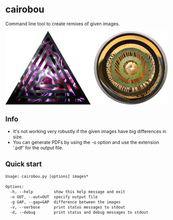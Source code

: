 # cairobou
Command line tool to create remixes of given images.

![ScreenShot](Examples.png)

## Info

* It's not working very robustly if the given images have big differences in size.
* You can generate PDFs by using the -o option and use the extension '.pdf' for the output file.

## Quick start
	Usage: cairobou.py [options] images*

	Options:
	  -h, --help         show this help message and exit
	  -o OUT, --out=OUT  specify output file
	  -g GAP, --gap=GAP  difference between the images
	  -v, --verbose      print status messages to stdout
	  -d, --debug        print status and debug messages to stdout

